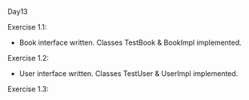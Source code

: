 Day13

Exercise 1.1:
 - Book interface written. Classes TestBook & BookImpl implemented.

Exercise 1.2:
 - User interface written. Classes TestUser & UserImpl implemented.

Exercise 1.3:
